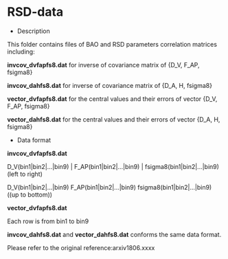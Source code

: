 # RSD-data
- Description

This folder contains files of BAO and RSD parameters correlation matrices including:

**invcov_dvfapfs8.dat** for inverse of covariance matrix of {D_V, F_AP, fsigma8}

**invcov_dahfs8.dat** for inverse of covariance matrix of {D_A, H, fsigma8}

**vector_dvfapfs8.dat** for the central values and their errors of vector {D_V, F_AP, fsigma8}

**vector_dahfs8.dat** for the central values and their errors of vector {D_A, H, fsigma8}


- Data format

**invcov_dvfapfs8.dat**

D_V(bin1|bin2|...|bin9) | F_AP(bin1|bin2|...|bin9) | fsigma8(bin1|bin2|...|bin9)(left to right)


D_V(bin1|bin2|...|bin9)
F_AP(bin1|bin2|...|bin9)
fsigma8(bin1|bin2|...|bin9)
((up to bottom))

**vector_dvfapfs8.dat** 

Each row is from bin1 to bin9

**invcov_dahfs8.dat** and **vector_dahfs8.dat** conforms the same data format.

Please refer to the original reference:arxiv1806.xxxx
